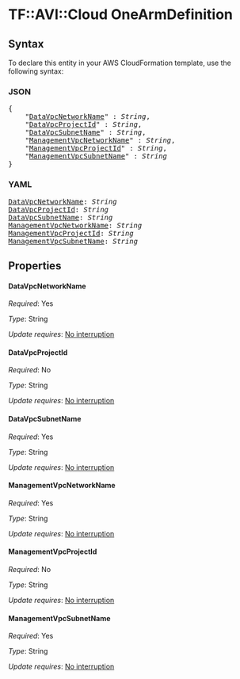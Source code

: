 # TF::AVI::Cloud OneArmDefinition

## Syntax

To declare this entity in your AWS CloudFormation template, use the following syntax:

### JSON

<pre>
{
    "<a href="#datavpcnetworkname" title="DataVpcNetworkName">DataVpcNetworkName</a>" : <i>String</i>,
    "<a href="#datavpcprojectid" title="DataVpcProjectId">DataVpcProjectId</a>" : <i>String</i>,
    "<a href="#datavpcsubnetname" title="DataVpcSubnetName">DataVpcSubnetName</a>" : <i>String</i>,
    "<a href="#managementvpcnetworkname" title="ManagementVpcNetworkName">ManagementVpcNetworkName</a>" : <i>String</i>,
    "<a href="#managementvpcprojectid" title="ManagementVpcProjectId">ManagementVpcProjectId</a>" : <i>String</i>,
    "<a href="#managementvpcsubnetname" title="ManagementVpcSubnetName">ManagementVpcSubnetName</a>" : <i>String</i>
}
</pre>

### YAML

<pre>
<a href="#datavpcnetworkname" title="DataVpcNetworkName">DataVpcNetworkName</a>: <i>String</i>
<a href="#datavpcprojectid" title="DataVpcProjectId">DataVpcProjectId</a>: <i>String</i>
<a href="#datavpcsubnetname" title="DataVpcSubnetName">DataVpcSubnetName</a>: <i>String</i>
<a href="#managementvpcnetworkname" title="ManagementVpcNetworkName">ManagementVpcNetworkName</a>: <i>String</i>
<a href="#managementvpcprojectid" title="ManagementVpcProjectId">ManagementVpcProjectId</a>: <i>String</i>
<a href="#managementvpcsubnetname" title="ManagementVpcSubnetName">ManagementVpcSubnetName</a>: <i>String</i>
</pre>

## Properties

#### DataVpcNetworkName

_Required_: Yes

_Type_: String

_Update requires_: [No interruption](https://docs.aws.amazon.com/AWSCloudFormation/latest/UserGuide/using-cfn-updating-stacks-update-behaviors.html#update-no-interrupt)

#### DataVpcProjectId

_Required_: No

_Type_: String

_Update requires_: [No interruption](https://docs.aws.amazon.com/AWSCloudFormation/latest/UserGuide/using-cfn-updating-stacks-update-behaviors.html#update-no-interrupt)

#### DataVpcSubnetName

_Required_: Yes

_Type_: String

_Update requires_: [No interruption](https://docs.aws.amazon.com/AWSCloudFormation/latest/UserGuide/using-cfn-updating-stacks-update-behaviors.html#update-no-interrupt)

#### ManagementVpcNetworkName

_Required_: Yes

_Type_: String

_Update requires_: [No interruption](https://docs.aws.amazon.com/AWSCloudFormation/latest/UserGuide/using-cfn-updating-stacks-update-behaviors.html#update-no-interrupt)

#### ManagementVpcProjectId

_Required_: No

_Type_: String

_Update requires_: [No interruption](https://docs.aws.amazon.com/AWSCloudFormation/latest/UserGuide/using-cfn-updating-stacks-update-behaviors.html#update-no-interrupt)

#### ManagementVpcSubnetName

_Required_: Yes

_Type_: String

_Update requires_: [No interruption](https://docs.aws.amazon.com/AWSCloudFormation/latest/UserGuide/using-cfn-updating-stacks-update-behaviors.html#update-no-interrupt)

